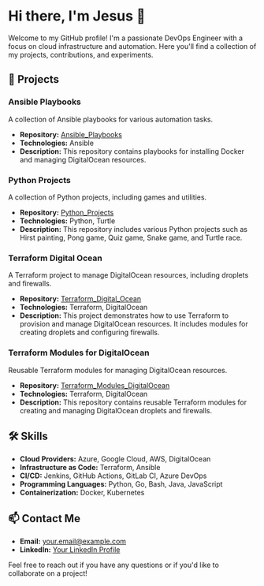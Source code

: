 # Hi there, I'm Jesus 👋

Welcome to my GitHub profile! I'm a passionate DevOps Engineer with a focus on cloud infrastructure and automation. Here you'll find a collection of my projects, contributions, and experiments.

## 🚀 Projects

### Ansible Playbooks
A collection of Ansible playbooks for various automation tasks.

- **Repository:** [Ansible_Playbooks](https://github.com/yourusername/Ansible_Playbooks)
- **Technologies:** Ansible
- **Description:** This repository contains playbooks for installing Docker and managing DigitalOcean resources.

### Python Projects
A collection of Python projects, including games and utilities.

- **Repository:** [Python_Projects](https://github.com/yourusername/Python_Projects)
- **Technologies:** Python, Turtle
- **Description:** This repository includes various Python projects such as Hirst painting, Pong game, Quiz game, Snake game, and Turtle race.

### Terraform Digital Ocean
A Terraform project to manage DigitalOcean resources, including droplets and firewalls.

- **Repository:** [Terraform_Digital_Ocean](https://github.com/yourusername/Terraform_Digital_Ocean)
- **Technologies:** Terraform, DigitalOcean
- **Description:** This project demonstrates how to use Terraform to provision and manage DigitalOcean resources. It includes modules for creating droplets and configuring firewalls.

### Terraform Modules for DigitalOcean
Reusable Terraform modules for managing DigitalOcean resources.

- **Repository:** [Terraform_Modules_DigitalOcean](https://github.com/yourusername/Terraform_Modules_DigitalOcean)
- **Technologies:** Terraform, DigitalOcean
- **Description:** This repository contains reusable Terraform modules for creating and managing DigitalOcean droplets and firewalls.
 
## 🛠️ Skills

- **Cloud Providers:** Azure, Google Cloud, AWS, DigitalOcean 
- **Infrastructure as Code:** Terraform, Ansible
- **CI/CD:** Jenkins, GitHub Actions, GitLab CI, Azure DevOps
- **Programming Languages:** Python, Go, Bash, Java, JavaScript
- **Containerization:** Docker, Kubernetes

## 📫 Contact Me

- **Email:** [your.email@example.com](mailto:your.email@example.com)
- **LinkedIn:** [Your LinkedIn Profile](https://www.linkedin.com/in/jesusruizguirado)
  
Feel free to reach out if you have any questions or if you'd like to collaborate on a project!
<!---
JesusRG99/JesusRG99 is a ✨ special ✨ repository because its `README.md` (this file) appears on your GitHub profile.
You can click the Preview link to take a look at your changes.
--->
